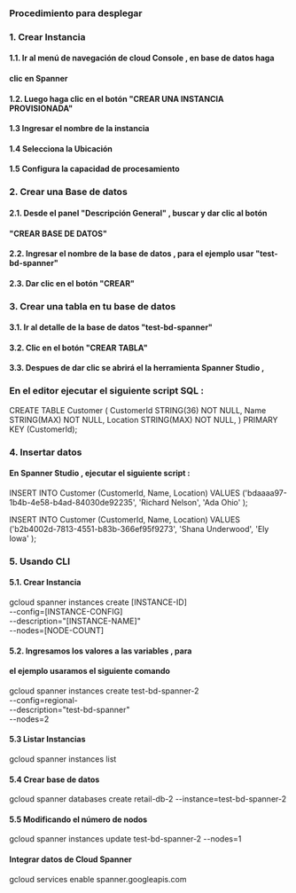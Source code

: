 
### Procedimiento para desplegar 


### 1. Crear Instancia 

#### 1.1. Ir al menú de navegación de cloud Console , en base de datos haga 
#### clic en Spanner

#### 1.2. Luego haga clic en el botón "CREAR UNA INSTANCIA PROVISIONADA"

#### 1.3 Ingresar el nombre de la instancia 

#### 1.4 Selecciona la Ubicación 
#### 1.5 Configura la capacidad de procesamiento

### 2. Crear una Base de datos 

#### 2.1. Desde el panel "Descripción General" , buscar y dar clic al botón 
#### "CREAR BASE DE DATOS"
#### 2.2. Ingresar el nombre de la base de datos , para el ejemplo usar "test-bd-spanner"
#### 2.3. Dar clic en el botón "CREAR"


### 3. Crear una tabla en tu base de datos

#### 3.1. Ir al detalle de la base de datos "test-bd-spanner"
#### 3.2. Clic en el botón "CREAR TABLA" 
#### 3.3. Despues de dar clic se abrirá el la herramienta Spanner Studio ,
###       En el editor ejecutar el siguiente script SQL :

CREATE TABLE Customer (
  CustomerId STRING(36) NOT NULL,
  Name STRING(MAX) NOT NULL,
  Location STRING(MAX) NOT NULL,
) PRIMARY KEY (CustomerId);

### 4. Insertar datos
#### En Spanner Studio , ejecutar el siguiente script :

INSERT INTO
  Customer (CustomerId,
    Name,
    Location)
VALUES
  ('bdaaaa97-1b4b-4e58-b4ad-84030de92235',
    'Richard Nelson',
    'Ada Ohio'
    );

INSERT INTO
  Customer (CustomerId,
    Name,
    Location)
VALUES
  ('b2b4002d-7813-4551-b83b-366ef95f9273',
    'Shana Underwood',
    'Ely Iowa'
    );




### 5. Usando CLI

#### 5.1. Crear Instancia
 gcloud spanner instances create [INSTANCE-ID] \
    --config=[INSTANCE-CONFIG] \
    --description="[INSTANCE-NAME]" \
    --nodes=[NODE-COUNT]

#### 5.2. Ingresamos los valores a las variables , para 
####      el ejemplo usaramos el siguiente  comando

gcloud spanner instances create test-bd-spanner-2 \
--config=regional-  \
--description="test-bd-spanner" \
--nodes=2

#### 5.3 Listar Instancias 

gcloud spanner instances list

#### 5.4 Crear base de datos
gcloud spanner databases create retail-db-2 --instance=test-bd-spanner-2

#### 5.5 Modificando el número de nodos

gcloud spanner instances update test-bd-spanner-2 --nodes=1




#### Integrar datos de Cloud Spanner

gcloud services enable spanner.googleapis.com




